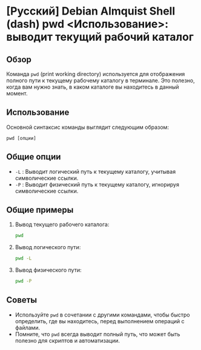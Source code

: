 # [Русский] Debian Almquist Shell (dash) pwd <Использование>: выводит текущий рабочий каталог

## Обзор
Команда `pwd` (print working directory) используется для отображения полного пути к текущему рабочему каталогу в терминале. Это полезно, когда вам нужно знать, в каком каталоге вы находитесь в данный момент.

## Использование
Основной синтаксис команды выглядит следующим образом:
```
pwd [опции]
```

## Общие опции
- `-L` : Выводит логический путь к текущему каталогу, учитывая символические ссылки.
- `-P` : Выводит физический путь к текущему каталогу, игнорируя символические ссылки.

## Общие примеры
1. Вывод текущего рабочего каталога:
   ```bash
   pwd
   ```

2. Вывод логического пути:
   ```bash
   pwd -L
   ```

3. Вывод физического пути:
   ```bash
   pwd -P
   ```

## Советы
- Используйте `pwd` в сочетании с другими командами, чтобы быстро определить, где вы находитесь, перед выполнением операций с файлами.
- Помните, что `pwd` всегда выводит полный путь, что может быть полезно для скриптов и автоматизации.